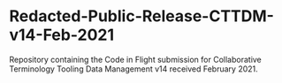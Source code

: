 # Redacted-Public-Release-CTTDM-v14-Feb-2021
Repository containing the Code in Flight submission for Collaborative Terminology Tooling Data Management v14 received February 2021.
